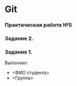 # Git
### Практическая работа №5
### Задание 2.
### Задание 1.
Выполнил:
* <ФИО студента>
* <Группа>
